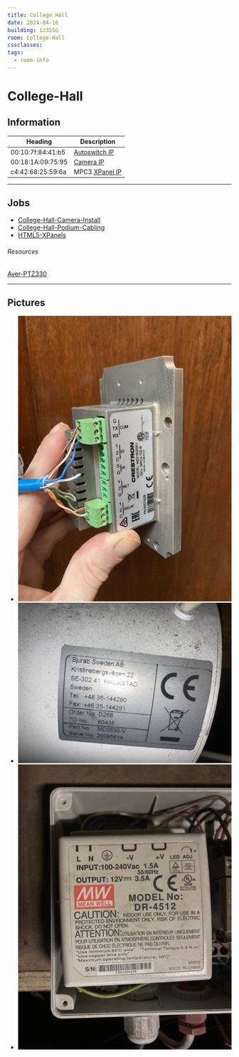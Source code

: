 ```yaml
---
title: College Hall
date: 2024-04-16
building: 123SSG
room: College-Hall
cssclasses: 
tags:
  - room-info
---
```


# College-Hall


## Information

Heading          | Description
---------------- | -----------------
00:10:7f:84:41:b5    | [Autoswitch IP]
00:18:1A:09:75:95    | [Camera IP]
c4:42:68:25:59:6a    | MPC3 [XPanel IP]

---

## Jobs

- [College-Hall-Camera-Install](../../01-Projects/College-Hall-Camera-Install.md)
- [College-Hall-Podium-Cabling](../../01-Projects/College-Hall-Podium-Cabling.md)
- [HTML5-XPanels](../../04-Archive/Completed/HTML5-XPanels.md)


###### Resources
[Camera IP]: http://10.2.160.55
[Autoswitch IP]: http://10.2.160.45
[XPanel IP]: http://10.2.160.42
[Aver-PTZ330](../../03-Resources/Equipment/Aver-PTZ330.md)

---

## Pictures

- ![|200](../../04-Archive/Attachments/College-Hall-MPC-Wiring.jpg)
- ![|200](../../04-Archive/Attachments/College-Hall-Screen-Model.jpg)
- ![|200](../../04-Archive/Attachments/College-Hall-Screen-Relay1.jpg)